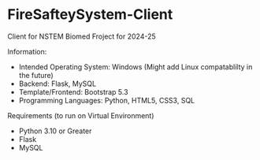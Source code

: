 # FireSafteySystem-Client
Client for NSTEM Biomed Froject for 2024-25

Information:
- Intended Operating System: Windows (Might add Linux compatablilty in the future)
- Backend: Flask, MySQL
- Template/Frontend: Bootstrap 5.3
- Programming Languages: Python, HTML5, CSS3, SQL

Requirements (to run on Virtual Environment)
- Python 3.10 or Greater
- Flask
- MySQL
